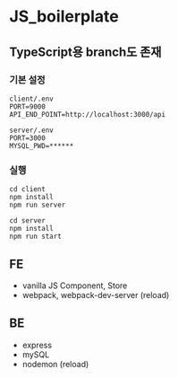 # JS_boilerplate

## TypeScript용 branch도 존재

### 기본 설정

```
client/.env
PORT=9000
API_END_POINT=http://localhost:3000/api

server/.env
PORT=3000
MYSQL_PWD=******
```

### 실행

```
cd client
npm install
npm run server

cd server
npm install
npm run start
```

## FE

- vanilla JS Component, Store
- webpack, webpack-dev-server (reload)

## BE

- express
- mySQL
- nodemon (reload)
